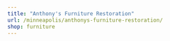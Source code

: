 ```yaml
---
title: "Anthony's Furniture Restoration"
url: /minneapolis/anthonys-furniture-restoration/
shop: furniture
---
```

